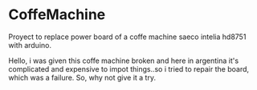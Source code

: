 # CoffeMachine
Proyect to replace power board of a coffe machine saeco intelia hd8751 with arduino.

Hello, i was given this coffe machine broken and here in argentina it's complicated and expensive to impot things..so i tried to repair the board, which was a failure.
So,  why not give it a try.  
